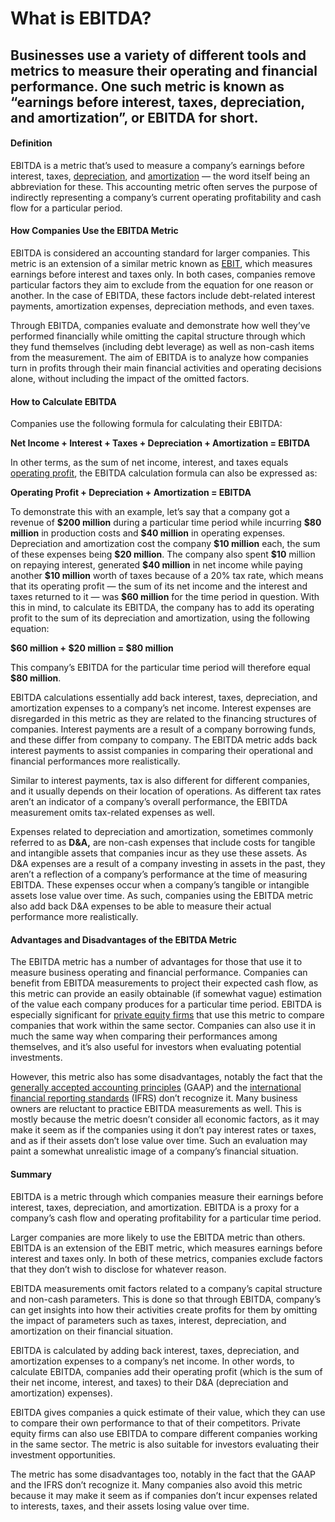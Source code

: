 # What is EBITDA?

## Businesses use a variety of different tools and metrics to measure their operating and financial performance. One such metric is known as “earnings before interest, taxes, depreciation, and amortization”, or EBITDA for short. 

#### Definition

EBITDA is a metric that’s used to measure a company’s earnings before interest, taxes, [depreciation](https://www.accountingcoach.com/blog/what-is-depreciation-expense), and [amortization](https://rev.team/kb/amortization) — the word itself being an abbreviation for these. This accounting metric often serves the purpose of indirectly representing a company’s current operating profitability and cash flow for a particular period.

#### How Companies Use the EBITDA Metric

EBITDA is considered an accounting standard for larger companies. This metric is an extension of a similar metric known as [EBIT](https://nextlevel.finance/ebit-formula/#), which measures earnings before interest and taxes only. In both cases, companies remove particular factors they aim to exclude from the equation for one reason or another. In the case of EBITDA, these factors include debt-related interest payments, amortization expenses, depreciation methods, and even taxes.

Through EBITDA, companies evaluate and demonstrate how well they’ve performed financially while omitting the capital structure through which they fund themselves (including debt leverage) as well as non-cash items from the measurement. The aim of EBITDA is to analyze how companies turn in profits through their main financial activities and operating decisions alone, without including the impact of the omitted factors.

#### How to Calculate EBITDA

Companies use the following formula for calculating their EBITDA:

**Net Income + Interest + Taxes + Depreciation + Amortization = EBITDA**

In other terms, as the sum of net income, interest, and taxes equals [operating profit](https://www.masterclass.com/articles/how-to-calculate-operating-profit-in-business#), the EBITDA calculation formula can also be expressed as:

**Operating Profit + Depreciation + Amortization = EBITDA**

To demonstrate this with an example, let’s say that a company got a revenue of **\$200 million** during a particular time period while incurring **\$80 million** in production costs and **\$40 million** in operating expenses. Depreciation and amortization cost the company **\$10 million** each, the sum of these expenses being **\$20 million**. The company also spent **\$10** million on repaying interest, generated **\$40 million** in net income while paying another **\$10 million** worth of taxes because of a 20% tax rate, which means that its operating profit — the sum of its net income and the interest and taxes returned to it — was **$60 million** for the time period in question. With this in mind, to calculate its EBITDA, the company has to add its operating profit to the sum of its depreciation and amortization, using the following equation:

**\$60 million + \$20 million = $80 million**

This company’s EBITDA for the particular time period will therefore equal **$80 million**.

EBITDA calculations essentially add back interest, taxes, depreciation, and amortization expenses to a company’s net income. Interest expenses are disregarded in this metric as they are related to the financing structures of companies. Interest payments are a result of a company borrowing funds, and these differ from company to company. The EBITDA metric adds back interest payments to assist companies in comparing their operational and financial performances more realistically.

Similar to interest payments, tax is also different for different companies, and it usually depends on their location of operations. As different tax rates aren’t an indicator of a company’s overall performance, the EBITDA measurement omits tax-related expenses as well.

Expenses related to depreciation and amortization, sometimes commonly referred to as **D&A,** are non-cash expenses that include costs for tangible and intangible assets that companies incur as they use these assets. As D&A expenses are a result of a company investing in assets in the past, they aren’t a reflection of a company’s performance at the time of measuring EBITDA. These expenses occur when a company’s tangible or intangible assets lose value over time. As such, companies using the EBITDA metric also add back D&A expenses to be able to measure their actual performance more realistically.

#### Advantages and Disadvantages of the EBITDA Metric

The EBITDA metric has a number of advantages for those that use it to measure business operating and financial performance. Companies can benefit from EBITDA measurements to project their expected cash flow, as this metric can provide an easily obtainable (if somewhat vague) estimation of the value each company produces for a particular time period. EBITDA is especially significant for [private equity firms](https://hbr.org/2007/09/the-strategic-secret-of-private-equity) that use this metric to compare companies that work within the same sector. Companies can also use it in much the same way when comparing their performances among themselves, and it’s also useful for investors when evaluating potential investments.

However, this metric also has some disadvantages, notably the fact that the [generally accepted accounting principles](https://www.accounting.com/resources/gaap/) (GAAP) and the [international financial reporting standards](https://www.ifrs.org/) (IFRS) don’t recognize it. Many business owners are reluctant to practice EBITDA measurements as well. This is mostly because the metric doesn’t consider all economic factors, as it may make it seem as if the companies using it don’t pay interest rates or taxes, and as if their assets don’t lose value over time. Such an evaluation may paint a somewhat unrealistic image of a company’s financial situation.

#### Summary

EBITDA is a metric through which companies measure their earnings before interest, taxes, depreciation, and amortization. EBITDA is a proxy for a company’s cash flow and operating profitability for a particular time period.

Larger companies are more likely to use the EBITDA metric than others. EBITDA is an extension of the EBIT metric, which measures earnings before interest and taxes only. In both of these metrics, companies exclude factors that they don’t wish to disclose for whatever reason.

EBITDA measurements omit factors related to a company’s capital structure and non-cash parameters. This is done so that through EBITDA, company’s can get insights into how their activities create profits for them by omitting the impact of parameters such as taxes, interest, depreciation, and amortization on their financial situation.

EBITDA is calculated by adding back interest, taxes, depreciation, and amortization expenses to a company’s net income. In other words, to calculate EBITDA, companies add their operating profit (which is the sum of their net income, interest, and taxes) to their D&A (depreciation and amortization) expenses).

EBITDA gives companies a quick estimate of their value, which they can use to compare their own performance to that of their competitors. Private equity firms can also use EBITDA to compare different companies working in the same sector. The metric is also suitable for investors evaluating their investment opportunities.

The metric has some disadvantages too, notably in the fact that the GAAP and the IFRS don’t recognize it. Many companies also avoid this metric because it may make it seem as if companies don’t incur expenses related to interests, taxes, and their assets losing value over time.